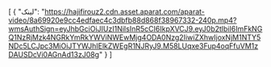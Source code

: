 [
  {
    "لینک": "https://hajifirouz2.cdn.asset.aparat.com/aparat-video/8a69920e9cc4edfaec4c3dbfb88d868f38967332-240p.mp4?wmsAuthSign=eyJhbGciOiJIUzI1NiIsInR5cCI6IkpXVCJ9.eyJ0b2tlbiI6ImFkNGQ1NzRjMzk4NGRkYmRkYWViNWEwMjg4ODA0Nzg2IiwiZXhwIjoxNjM1NTY5NDc5LCJpc3MiOiJTYWJhIElkZWEgR1NJRyJ9.M58LUqxe3Fup4oqFfuVM1zDAUSDcVi0AGnAd13zJ08g"
  }
]
